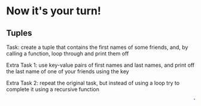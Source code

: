 # Now it's your turn!

## Tuples

Task: create a tuple that contains the first names of some friends, and, by calling a function, loop through and print them off

Extra Task 1: use key-value pairs of first names and last names, and print off the last name of one of your friends using the key

Extra Task 2: repeat the original task, but instead of using a loop try to complete it using a recursive function

<marquee style='color: blue;'><b>Yay you've completed part 3!</b></marquee>
